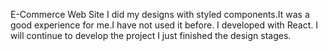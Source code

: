 E-Commerce Web Site
I did my designs with styled components.It was a good experience for me.I have not used it before.
I developed with React.
I will continue to develop the project
I just finished the design stages.
